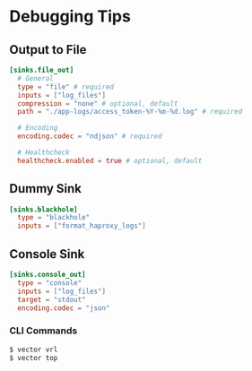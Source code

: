 # Debugging Tips

## Output to File

```toml
[sinks.file_out]
  # General
  type = "file" # required
  inputs = ["log_files"]
  compression = "none" # optional, default
  path = "./app-logs/access_token-%Y-%m-%d.log" # required

  # Encoding
  encoding.codec = "ndjson" # required

  # Healthcheck
  healthcheck.enabled = true # optional, default
```

## Dummy Sink

```toml
[sinks.blackhole]
  type = "blackhole"
  inputs = ["format_haproxy_logs"]
```

## Console Sink

```toml
[sinks.console_out]
  type = "console"
  inputs = ["log_files"]
  target = "stdout"
  encoding.codec = "json"
```

### CLI Commands

```sh
$ vector vrl
$ vector top
```
